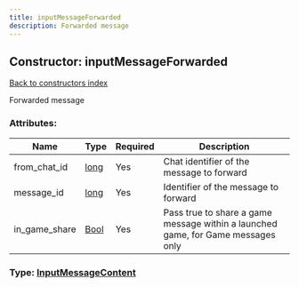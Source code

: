 ```yaml
---
title: inputMessageForwarded
description: Forwarded message
---
```

## Constructor: inputMessageForwarded  
[Back to constructors index](index.md)



Forwarded message

### Attributes:

| Name     |    Type       | Required | Description |
|----------|---------------|----------|-------------|
|from\_chat\_id|[long](../types/long.md) | Yes|Chat identifier of the message to forward|
|message\_id|[long](../types/long.md) | Yes|Identifier of the message to forward|
|in\_game\_share|[Bool](../types/Bool.md) | Yes|Pass true to share a game message within a launched game, for Game messages only|



### Type: [InputMessageContent](../types/InputMessageContent.md)


